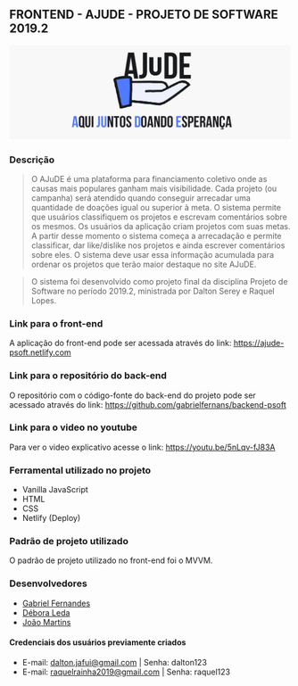 ## FRONTEND - AJUDE - PROJETO DE SOFTWARE 2019.2

![Ajude logo](/styles/img/wallpaper2.jpg)

### Descrição

>O AJuDE é uma plataforma para financiamento coletivo onde as causas mais populares ganham mais visibilidade. Cada projeto (ou campanha) será atendido quando conseguir arrecadar uma quantidade de doações igual ou superior à meta. O sistema permite que usuários classifiquem os projetos e escrevam comentários sobre os mesmos. Os usuários da aplicação criam projetos com suas metas. A partir desse momento o sistema começa a arrecadação e permite classificar, dar like/dislike nos projetos e ainda escrever comentários sobre eles. O sistema deve usar essa informação acumulada para ordenar os projetos que terão maior destaque no site AJuDE. 

>O sistema foi desenvolvido como projeto final da disciplina Projeto de Software no período 2019.2, ministrada por Dalton Serey e Raquel Lopes.

### Link para o front-end

A aplicação do front-end pode ser acessada através do link: https://ajude-psoft.netlify.com

### Link para o repositório do back-end
O repositório com o código-fonte do back-end do projeto pode ser acessado através do link: https://github.com/gabrielfernans/backend-psoft

### Link para o video no youtube
Para ver o video explicativo acesse o link: https://youtu.be/5nLqv-fJ83A

### Ferramental utilizado no projeto
* Vanilla JavaScript
* HTML
* CSS
* Netlify (Deploy)

### Padrão de projeto utilizado
O padrão de projeto utilizado no front-end foi o MVVM.

### Desenvolvedores
* [Gabriel Fernandes](https://github.com/gabrielfernans)
* [Débora Leda](https://github.com/deboraleda)
* [João Martins](https://github.com/joaobnd)

#### Credenciais dos usuários previamente criados
* E-mail: dalton.jafui@gmail.com  | Senha: dalton123
* E-mail: raquelrainha2019@gmail.com | Senha: raquel123
